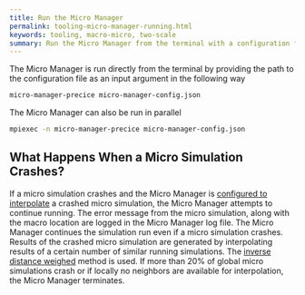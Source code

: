 ```yaml
---
title: Run the Micro Manager
permalink: tooling-micro-manager-running.html
keywords: tooling, macro-micro, two-scale
summary: Run the Micro Manager from the terminal with a configuration file as input argument or from a Python script.
---
```


The Micro Manager is run directly from the terminal by providing the path to the configuration file as an input argument in the following way

```bash
micro-manager-precice micro-manager-config.json
```

The Micro Manager can also be run in parallel

```bash
mpiexec -n micro-manager-precice micro-manager-config.json
```

## What Happens When a Micro Simulation Crashes?

If a micro simulation crashes and the Micro Manager is [configured to interpolate](tooling-micro-manager-configuration.html/#Interpolate-a-crashed-micro-simulation) a crashed micro simulation, the Micro Manager attempts to continue running. The error message from the micro simulation, along with the macro location are logged in the Micro Manager log file. The Micro Manager continues the simulation run even if a micro simulation crashes. Results of the crashed micro simulation are generated by interpolating results of a certain number of similar running simulations. The [inverse distance weighed](https://en.wikipedia.org/wiki/Inverse_distance_weighting) method is used. If more than 20% of global micro simulations crash or if locally no neighbors are available for interpolation, the Micro Manager terminates.
